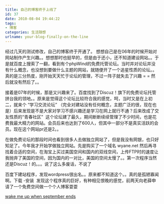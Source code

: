 ```yaml
---
title: 自己的博客终于上线了
id: 37
date: 2010-08-04 19:44:22
tags:
- 博客
categories: 生活随想
urlname: your-blog-finally-on-the-line
---
```


经过几天的测试修改，自己的博客终于开通了。
想想自己是在06年的时候开始对网站制作产生兴趣。。想想那时也挺早的，但是由于还小，还不知道建设网站。。于是就百度上搜索了一翻，看到有个phpWind的免费托管论坛。当时并对论坛并没有什么概念，也没想到要做什么主题的网站，就随便开了一个追星性质的论坛。。真的是三分热度，刚开始天天忙于论坛的管理，不过一阵子就失去了兴趣 = = 然后就没有然后了。。

接着是07年的时候，那是又兴趣来了。百度找到了Discuz！旗下的免费论坛托管拼台我的领地。。原来是觉得这个论坛比较符合我的感觉，呵，当时又是在上初二，就来个 “学习交流论坛” （完全对建站没有任何概念，主题广泛的很，现在也是）后来发现是不是大家对学习不感兴趣还是学习在网上就行不通？后来改成了交友性质的“青春社区”  这个论坛建了最久，期间断断续续管理了不少时间，也是花费我最大精力的网站。会员后来也达到了600人，但其中一部分不是真实活跃的会员。现在这个网站pr还是2。。

在做免费论坛的那段时间也看到很多人去做独立网站了，但是我没有网银，也只好知足了。今年我才开始学做独立网站。先是购买了一个域名 wyane.net 然后再寻找着合适的空间，在淘宝上买过美国空间和国内的双线空间，上传FTP时的速度让我抛弃了美国的空间，因为国内的一对比，美国的空间太慢了。。第一次程序当然还是Discuz！的。。。说了这么多废话，不说了

百度下建站程序，发现wordpress很出名。。原来都不知道这个。。真的是孤陋寡闻啊。下载 -安装  发现这个程序真的巨好，有种相见恨晚的感觉，前两天向老薛申请了一个免费空间做一个个人博客耍耍

[wake me up when september ends](http://cd05.static.jango.com/music/17/89/61/1789610821.mp3)
